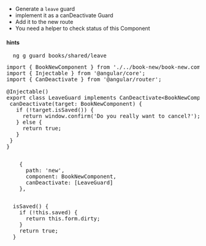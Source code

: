 * Generate a `leave` guard
* implement it as a canDeactivate Guard
* Add it to the new route
* You need a helper to check status of this Component



#### hints
<pre>
  ng g guard books/shared/leave
</pre>

<pre>
import { BookNewComponent } from './../book-new/book-new.component';
import { Injectable } from '@angular/core';
import { CanDeactivate } from '@angular/router';

@Injectable()
export class LeaveGuard implements CanDeactivate&lt;BookNewComponent> {
 canDeactivate(target: BookNewComponent) {
   if (!target.isSaved()) {
     return window.confirm('Do you really want to cancel?');
   } else {
     return true;
   }
 }
}

</pre>

<pre>
    {
      path: 'new',
      component: BookNewComponent,
      canDeactivate: [LeaveGuard]
    },
</pre>

<pre>

  isSaved() {
    if (!this.saved) {
      return this.form.dirty;
    }
    return true;
  }
</pre>
